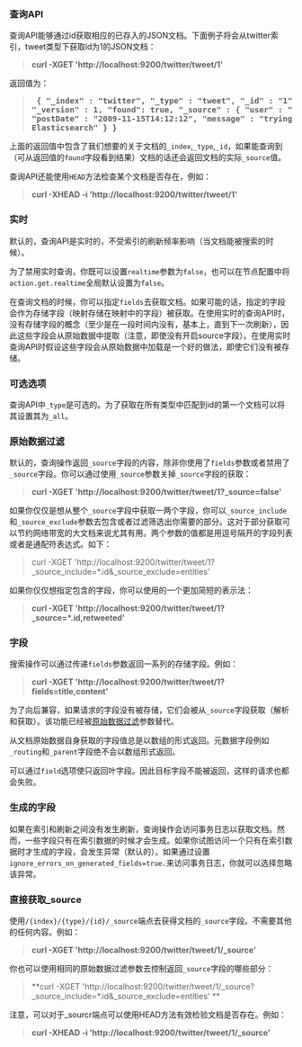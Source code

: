 ### 查询API

查询API能够通过id获取相应的已存入的JSON文档。下面例子将会从twitter索引，tweet类型下获取id为1的JSON文档：

> **curl -XGET 'http://localhost:9200/twitter/tweet/1'**

返回值为：

> **<pre>
{
    "_index" : "twitter",
    "_type" : "tweet",
    "_id" : "1",
    "_version" : 1,
    "found": true,
    "_source" : {
        "user" : "kimchy",
        "postDate" : "2009-11-15T14:12:12",
        "message" : "trying out Elasticsearch"
    }
}
> </pre>**

上面的返回值中包含了我们想要的关于文档的`_index`,`_type`,`_id`，如果能查询到（可从返回值的`found`字段看到结果）文档的话还会返回文档的实际`_source`值。

查询API还能使用`HEAD`方法检查某个文档是否存在，例如：

> **curl -XHEAD -i 'http://localhost:9200/twitter/tweet/1'**

### 实时

默认的，查询API是实时的，不受索引的刷新频率影响（当文档能被搜索的时候）。

为了禁用实时查询，你既可以设置`realtime`参数为`false`，也可以在节点配置中将`action.get.realtime`全局默认设置为`false`。

在查询文档的时候，你可以指定`fields`去获取文档。如果可能的话，指定的字段会作为存储字段（映射存储在映射中的字段）被获取。在使用实时的查询API时，没有存储字段的概念（至少是在一段时间内没有，基本上，直到下一次刷新），因此这些字段会从原始数据中提取（注意，即使没有开启source字段）。在使用实时查询API时假设这些字段会从原始数据中加载是一个好的做法，即使它们没有被存储。

### 可选选项

查询API中`_type`是可选的。为了获取在所有类型中匹配到id的第一个文档可以将其设置其为`_all`。

### 原始数据过滤

默认的，查询操作返回`_source`字段的内容，除非你使用了`fields`参数或者禁用了`_source`字段。你可以通过使用`_source`参数关掉`_source`字段的获取：

> **curl -XGET 'http://localhost:9200/twitter/tweet/1?_source=false'**

如果你仅仅是想从整个`_source`字段中获取一两个字段，你可以`_source_include`和`_source_exclude`参数去包含或者过滤筛选出你需要的部分。这对于部分获取可以节约网络带宽的大文档来说尤其有用。两个参数的值都是用逗号隔开的字段列表或者是通配符表达式。如下：

> curl -XGET 'http://localhost:9200/twitter/tweet/1?_source_include=*.id&_source_exclude=entities'

如果你仅仅想指定包含的字段，你可以使用的一个更加简短的表示法：

> **curl -XGET 'http://localhost:9200/twitter/tweet/1?_source=*.id,retweeted'**

### 字段

搜索操作可以通过传递`fields`参数返回一系列的存储字段。例如：

> **curl -XGET 'http://localhost:9200/twitter/tweet/1?fields=title,content'**

为了向后兼容，如果请求的字段没有被存储，它们会被从`_source`字段获取（解析和获取）。该功能已经被[原始数据过滤](https://www.elastic.co/guide/en/elasticsearch/reference/2.3/docs-get.html#get-source-filtering)参数替代。


从文档原始数据自身获取的字段值总是以数组的形式返回。元数据字段例如`_routing`和`_parent`字段绝不会以数组形式返回。

可以通过`field`选项使只返回叶字段。因此目标字段不能被返回，这样的请求也都会失败。

### 生成的字段

如果在索引和刷新之间没有发生刷新，查询操作会访问事务日志以获取文档。然而，一些字段只有在索引数据的时候才会生成。如果你试图访问一个只有在索引数据时才生成的字段，会发生异常（默认的）。如果通过设置`ignore_errors_on_generated_fields=true.`来访问事务日志，你就可以选择忽略该异常。

### 直接获取_source

使用`/{index}/{type}/{id}/_source`端点去获得文档的`_source`字段。不需要其他的任何内容。例如：

> **curl -XGET 'http://localhost:9200/twitter/tweet/1/_source'**

你也可以使用相同的原始数据过滤参数去控制返回`_source`字段的哪些部分：

> **curl -XGET 'http://localhost:9200/twitter/tweet/1/_source?_source_include=*.id&_source_exclude=entities'
**

注意，可以对于_sourcr端点可以使用HEAD方法有效检验文档是否存在。例如：

> **curl -XHEAD -i 'http://localhost:9200/twitter/tweet/1/_source'**



